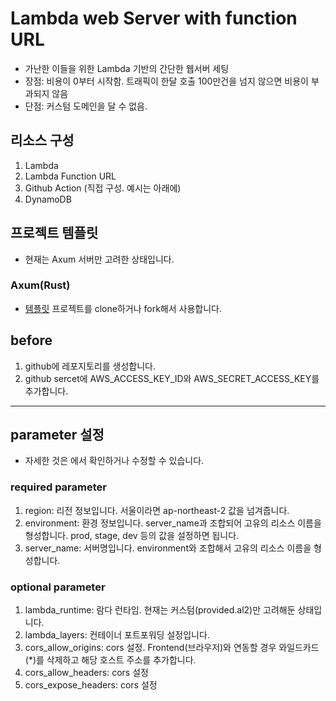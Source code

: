 # Lambda web Server with function URL

- 가난한 이들을 위한 Lambda 기반의 간단한 웹서버 세팅
- 장점: 비용이 0부터 시작함. 트래픽이 한달 호출 100만건을 넘지 않으면 비용이 부과되지 않음
- 단점: 커스텀 도메인을 달 수 없음.

## 리소스 구성

1. Lambda
2. Lambda Function URL
3. Github Action (직접 구성. 예시는 아래에)
4. DynamoDB

## 프로젝트 템플릿

- 현재는 Axum 서버만 고려한 상태입니다.

### Axum(Rust)

- [템플릿](https://github.com/myyrakle/axum_serverless_template) 프로젝트를 clone하거나 fork해서 사용합니다.

## before

1. github에 레포지토리를 생성합니다.
2. github sercet에 AWS_ACCESS_KEY_ID와 AWS_SECRET_ACCESS_KEY를 추가합니다.

---

## parameter 설정

- 자세한 것은 [](./variables.tf)에서 확인하거나 수정할 수 있습니다.

### required parameter

1. region: 리전 정보입니다. 서울이라면 ap-northeast-2 값을 넘겨줍니다.
2. environment: 환경 정보입니다. server_name과 조합되어 고유의 리소스 이름을 형성합니다. prod, stage, dev 등의 값을 설정하면 됩니다.
3. server_name: 서버명입니다. environment와 조합해서 고유의 리소스 이름을 형성합니다.

### optional parameter

1. lambda_runtime: 람다 런타임. 현재는 커스텀(provided.al2)만 고려해둔 상태입니다.
2. lambda_layers: 컨테이너 포트포워딩 설정입니다.
3. cors_allow_origins: cors 설정. Frontend(브라우저)와 연동할 경우 와일드카드(\*)를 삭제하고 해당 호스트 주소를 추가합니다.
4. cors_allow_headers: cors 설정
5. cors_expose_headers: cors 설정
